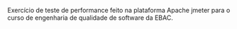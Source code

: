 Exercício de teste de performance feito na plataforma Apache jmeter para o curso de engenharia de qualidade de software da EBAC.

